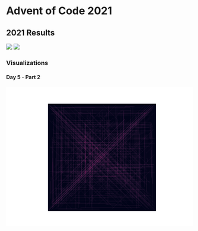# Advent of Code 2021
## 2021 Results
![](https://img.shields.io/badge/day%20📅-9-blue)
![](https://img.shields.io/badge/stars%20⭐-16-yellow)

### Visualizations
#### Day 5 - Part 2
![](https://github.com/flomero/AoC/blob/main/2021/5/img.png?raw=true)
